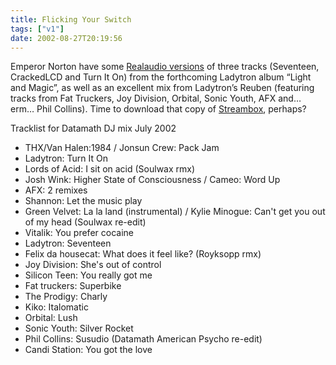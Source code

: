 ```yaml
---
title: Flicking Your Switch
tags: ["v1"]
date: 2002-08-27T20:19:56
---
```


Emperor Norton have some [Realaudio versions][1] of three tracks (Seventeen, CrackedLCD and Turn It On) from the forthcoming Ladytron album &#8220;Light and Magic&#8221;, as well as an excellent mix from Ladytron&#8217;s Reuben (featuring tracks from Fat Truckers, Joy Division, Orbital, Sonic Youth, AFX and&#8230; erm&#8230; Phil Collins). Time to download that copy of [Streambox][2], perhaps?

Tracklist for Datamath DJ mix July 2002

- THX/Van Halen:1984 / Jonsun Crew: Pack Jam
- Ladytron: Turn It On
- Lords of Acid: I sit on acid (Soulwax rmx)
- Josh Wink: Higher State of Consciousness / Cameo: Word Up
- AFX: 2 remixes
- Shannon: Let the music play
- Green Velvet: La la land (instrumental) / Kylie Minogue: Can't get you out of my head (Soulwax re-edit)
- Vitalik: You prefer cocaine
- Ladytron: Seventeen
- Felix da housecat: What does it feel like? (Royksopp rmx)
- Joy Division: She's out of control
- Silicon Teen: You really got me
- Fat truckers: Superbike
- The Prodigy: Charly
- Kiko: Italomatic
- Orbital: Lush
- Sonic Youth: Silver Rocket
- Phil Collins: Susudio (Datamath American Psycho re-edit)
- Candi Station: You got the love

[1]: http://www.emperornorton.com/mod/artistpage.php3?artist=ladytron/ "Emperor Norton Records: Ladytron"
[2]: http://www.afterdawn.com/software/audio_software/audio_tools/streambox_vcr.cfm#download "AfterDawn: Streambox VCR v1.0 beta 3.1"
